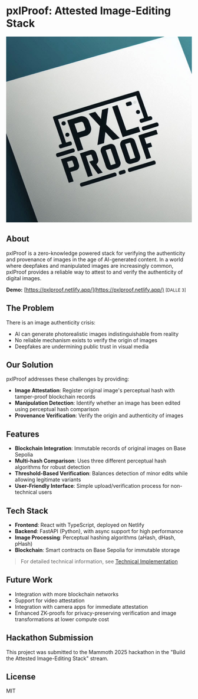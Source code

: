 # pxlProof: Attested Image-Editing Stack

![pxlProof Logo](pxlProof_logo.png)

## About

pxlProof is a zero-knowledge powered stack for verifying the authenticity and provenance of images in the age of AI-generated content. In a world where deepfakes and manipulated images are increasingly common, pxlProof provides a reliable way to attest to and verify the authenticity of digital images.

**Demo:** [https://pxlproof.netlify.app/](https://pxlproof.netlify.app/)
<small>[DALLE 3]</small>

## The Problem

There is an image authenticity crisis:
- AI can generate photorealistic images indistinguishable from reality
- No reliable mechanism exists to verify the origin of images
- Deepfakes are undermining public trust in visual media

## Our Solution

pxlProof addresses these challenges by providing:

- **Image Attestation**: Register original image's perceptual hash with tamper-proof blockchain records
- **Manipulation Detection**: Identify whether an image has been edited using perceptual hash comparison
- **Provenance Verification**: Verify the origin and authenticity of images

## Features

- **Blockchain Integration**: Immutable records of original images on Base Sepolia
- **Multi-hash Comparison**: Uses three different perceptual hash algorithms for robust detection
- **Threshold-Based Verification**: Balances detection of minor edits while allowing legitimate variants
- **User-Friendly Interface**: Simple upload/verification process for non-technical users

## Tech Stack

- **Frontend**: React with TypeScript, deployed on Netlify
- **Backend**: FastAPI (Python), with async support for high performance
- **Image Processing**: Perceptual hashing algorithms (aHash, dHash, pHash)
- **Blockchain**: Smart contracts on Base Sepolia for immutable storage

> For detailed technical information, see [Technical Implementation](./backend/Technical_implementation.md)

## Future Work

- Integration with more blockchain networks
- Support for video attestation
- Integration with camera apps for immediate attestation
- Enhanced ZK-proofs for privacy-preserving verification and image transformations at lower compute cost

## Hackathon Submission

This project was submitted to the Mammoth 2025 hackathon in the "Build the Attested Image-Editing Stack" stream.

## License

MIT


